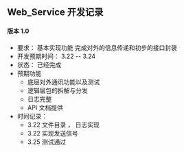 ## Web_Service 开发记录

#### 版本 1.0

- 要求： 基本实现功能 完成对外的信息传递和初步的接口封装
- 开发预期时间： 3.22 -- 3.24
- 状态： 已经完成
- 预期功能
  - 底层对外通讯功能以及测试
  - 逻辑层包的拆解与分发
  - 日志完整
  - API 文档提供
- 时间记录：
  - 3.22 文件目录 ， 日志实现
  - 3.22 实现发送信号
  - 3.25 测试通过
